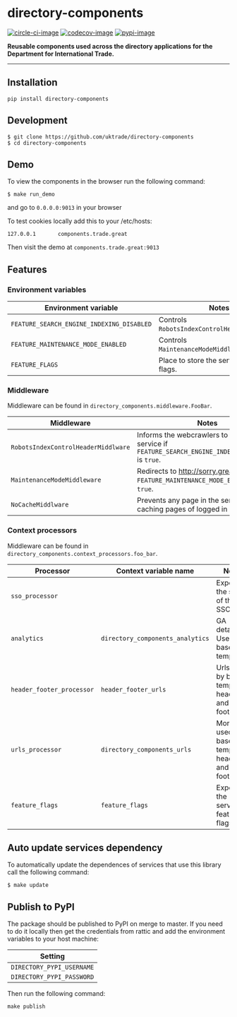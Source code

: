 # directory-components

[![circle-ci-image]][circle-ci]
[![codecov-image]][codecov]
[![pypi-image]][pypi]

**Reusable components used across the directory applications for the Department for International Trade.**

---

## Installation

```shell
pip install directory-components
```

## Development

    $ git clone https://github.com/uktrade/directory-components
    $ cd directory-components


## Demo

To view the components in the browser run the following command:

    $ make run_demo

and go to `0.0.0.0:9013` in your browser

To test cookies locally add this to your /etc/hosts:

```
127.0.0.1       components.trade.great
```

Then visit the demo at `components.trade.great:9013`

## Features

### Environment variables

| Environment variable | Notes |
|----------------------|-------|
| `FEATURE_SEARCH_ENGINE_INDEXING_DISABLED` | Controls `RobotsIndexControlHeaderMiddlware`. |
| `FEATURE_MAINTENANCE_MODE_ENABLED` | Controls `MaintenanceModeMiddleware`. |
| `FEATURE_FLAGS` | Place to store the service's feature flags. |

### Middleware

Middleware can be found in `directory_components.middleware.FooBar`.

| Middleware | Notes |
|------------|-------|
| `RobotsIndexControlHeaderMiddlware` | Informs the webcrawlers to not index the service if `FEATURE_SEARCH_ENGINE_INDEXING_DISABLED` is `true`. |
| `MaintenanceModeMiddleware` | Redirects to http://sorry.great.gov.uk if `FEATURE_MAINTENANCE_MODE_ENABLED` is `true`.|
| `NoCacheMiddlware` | Prevents any page in the service from caching pages of logged in users. |

### Context processors

Middleware can be found in `directory_components.context_processors.foo_bar`.

| Processor | Context variable name | Notes |
|-----------|-----------------------|-------|
| `sso_processor` | | Exposes the state of the SSO user. |
| `analytics` | `directory_components_analytics` | GA details. Used by base template. |
| `header_footer_processor` | `header_footer_urls` | Urls used by base template's header and footer. |
| `urls_processor` | `directory_components_urls` | More urls used by base template's header and footer. |
| `feature_flags` | `feature_flags` | Exposes the service's feature flags. |

## Auto update services dependency

To automatically update the dependences of services that use this library call the following command:

    $ make update

## Publish to PyPI

The package should be published to PyPI on merge to master. If you need to do it locally then get the credentials from rattic and add the environment variables to your host machine:

| Setting                      |
| ----------------------------- |
| `DIRECTORY_PYPI_USERNAME`     |
| `DIRECTORY_PYPI_PASSWORD`     |


Then run the following command:

    make publish


[code-climate-image]: https://codeclimate.com/github/uktrade/directory-components/badges/issue_count.svg
[code-climate]: https://codeclimate.com/github/uktrade/directory-components

[circle-ci-image]: https://circleci.com/gh/uktrade/directory-components/tree/master.svg?style=svg
[circle-ci]: https://circleci.com/gh/uktrade/directory-components/tree/master

[codecov-image]: https://codecov.io/gh/uktrade/directory-components/branch/master/graph/badge.svg
[codecov]: https://codecov.io/gh/uktrade/directory-components

[pypi-image]: https://badge.fury.io/py/directory-components.svg
[pypi]: https://badge.fury.io/py/directory-components
